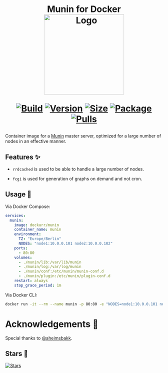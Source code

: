 <h1 align="center">Munin for Docker<br />
<div align="center">
<a href="https://github.com/dockur/munin"><img src="https://raw.githubusercontent.com/dockur/munin/master/.github/logo.jpg" title="Logo" style="max-width:100%;" width="256" /></a>
</div>
<div align="center">

[![Build]][build_url]
[![Version]][tag_url]
[![Size]][tag_url]
[![Package]][pkg_url]
[![Pulls]][hub_url]

</div></h1>

Container image for a [Munin](https://munin-monitoring.org/) master server, optimized for a large number of nodes in an effective manner.

## Features ✨

* `rrdcached` is used to be able to handle a large number of nodes.

* `fcgi` is used for generation of graphs on demand and not cron.

## Usage  🐳

Via Docker Compose:

```yaml
services:
  munin:
    image: dockurr/munin
    container_name: munin
    environment:
      TZ: "Europe/Berlin"
      NODES: "node1:10.0.0.101 node2:10.0.0.102"
    ports:
      - 80:80
    volumes:
      - ./munin/lib:/var/lib/munin
      - ./munin/log:/var/log/munin
      - ./munin/conf:/etc/munin/munin-conf.d
      - ./munin/plugin:/etc/munin/plugin-conf.d
    restart: always
    stop_grace_period: 1m
```

Via Docker CLI:

```bash
docker run -it --rm --name munin -p 80:80 -e "NODES=node1:10.0.0.101 node2:10.0.0.102" --stop-timeout 60 dockurr/munin
```

 # Acknowledgements 🙏
 
Special thanks to [@aheimsbakk](https://github.com/aheimsbakk).

## Stars 🌟
[![Stars](https://starchart.cc/dockur/munin.svg?variant=adaptive)](https://starchart.cc/dockur/munin)

[build_url]: https://github.com/dockur/munin/
[hub_url]: https://hub.docker.com/r/dockurr/munin
[tag_url]: https://hub.docker.com/r/dockurr/munin/tags
[pkg_url]: https://github.com/dockur/munin/pkgs/container/munin

[Build]: https://github.com/dockur/munin/actions/workflows/build.yml/badge.svg
[Size]: https://img.shields.io/docker/image-size/dockurr/munin/latest?color=066da5&label=size
[Pulls]: https://img.shields.io/docker/pulls/dockurr/munin.svg?style=flat&label=pulls&logo=docker
[Version]: https://img.shields.io/docker/v/dockurr/munin/latest?arch=amd64&sort=semver&color=066da5
[Package]:https://img.shields.io/badge/dynamic/json?url=https%3A%2F%2Fipitio.github.io%2Fbackage%2Fdockur%2Fmunin%2Fmunin.json&query=%24.downloads&logo=github&style=flat&color=066da5&label=pulls
